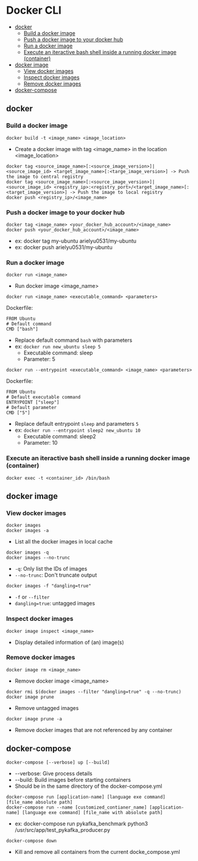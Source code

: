 # Docker CLI
- [docker](https://github.com/Ariel-Yu/knowledge-bases/blob/master/docker/docker-cli.md#docker)
  - [Build a docker image](https://github.com/Ariel-Yu/knowledge-bases/blob/master/docker/docker-cli.md#build-a-docker-image)
  - [Push a docker image to your docker hub](https://github.com/Ariel-Yu/knowledge-bases/blob/master/docker/docker-cli.md#build-a-docker-image)
  - [Run a docker image](https://github.com/Ariel-Yu/knowledge-bases/blob/master/docker/docker-cli.md#run-a-docker-image)
  - [Execute an iteractive bash shell inside a running docker image (container)](https://github.com/Ariel-Yu/knowledge-bases/blob/master/docker/docker-cli.md#execute-an-iteractive-bash-shell-inside-a-running-docker-image-container)
- [docker image](https://github.com/Ariel-Yu/knowledge-bases/blob/master/docker/docker-cli.md#docker-image)
  - [View docker images](https://github.com/Ariel-Yu/knowledge-bases/blob/master/docker/docker-cli.md#view-docker-images)
  - [Inspect docker images](https://github.com/Ariel-Yu/knowledge-bases/blob/master/docker/docker-cli.md#inspect-docker-images)
  - [Remove docker images](https://github.com/Ariel-Yu/knowledge-bases/blob/master/docker/docker-cli.md#remove-docker-images)
- [docker-compose](https://github.com/Ariel-Yu/knowledge-bases/blob/master/docker/docker-cli.md#docker-compose)

## docker

### Build a docker image
```
docker build -t <image_name> <image_location>
```
- Create a docker image with tag <image_name> in the location <image_location>

```
docker tag <source_image_name>[:<source_image_version>]|<source_image_id> <target_image_name>[:<targe_image_version>] -> Push the image to central registry
docker tag <source_image_name>[:<source_image_version>]|<source_image_id> <registry_ip>:<registry_port>/<target_image_name>[:<target_image_version>] -> Push the image to local registry
docker push <registry_ip>/<image_name>
```

### Push a docker image to your docker hub
```
docker tag <image_name> <your_docker_hub_account>/<image_name>
docker push <your_docker_hub_account>/<image_name>
```
- ex: docker tag my-ubuntu arielyu0531/my-ubuntu
- ex: docker push arielyu0531/my-ubuntu

### Run a docker image
```
docker run <image_name>
```
- Run docker image <image_name>

```
docker run <image_name> <executable_command> <parameters>
```

Dockerfile:
```
FROM Ubuntu
# Default command
CMD ["bash"]
```
- Replace default command `bash` with parameters
- ex: `docker run new_ubuntu sleep 5`
  - Executable command: sleep
  - Parameter: 5

```
docker run --entrypoint <executable_command> <image_name> <parameters>
```

Dockerfile:
```
FROM Ubuntu
# Default executable command
ENTRYPOINT ["sleep"]
# Default parameter
CMD ["5"]
```
- Replace default entrypoint `sleep` and parameters `5`
- ex: `docker run --entrypoint sleep2 new_ubuntu 10`
  - Executable command: sleep2
  - Parameter: 10

### Execute an iteractive bash shell inside a running docker image (container)
```
docker exec -t <container_id> /bin/bash
```

## docker image

### View docker images
```
docker images
docker images -a
```
- List all the docker images in local cache

```
docker images -q
docker images --no-trunc
```
- `-q`: Only list the IDs of images
- `--no-trunc`: Don't truncate output

```
docker images -f "dangling=true"
```
- `-f` or `--filter`
- `dangling=true`: untagged images

### Inspect docker images
```
docker image inspect <image_name>
```
- Display detailed information of (an) image(s)

### Remove docker images
```
docker image rm <image_name>
```
- Remove docker image <image_name>

```
docker rmi $(docker images --filter "dangling=true" -q --no-trunc)
docker image prune
```
- Remove untagged images

```
docker image prune -a
```
- Remove docker images that are not referenced by any container

## docker-compose
```
docker-compose [--verbose] up [--build]
```
- --verbose: Give process details
- --build: Build images before starting containers
- Should be in the same directory of the docker-compose.yml

```
docker-compose run [application-name] [language exe command] [file_name absolute path]
docker-compose run --name [customized_contianer_name] [application-name] [language exe command] [file_name with absolute path]
```
- ex: docker-compose run pykafka_benchmark python3 /usr/src/app/test_pykafka_producer.py

```
docker-compose down
```
- Kill and remove all containers from the current docke_compose.yml
